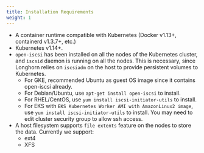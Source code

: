 ```yaml
---
title: Installation Requirements
weight: 1
---
```


-  A container runtime compatible with Kubernetes (Docker v1.13+, containerd v1.3.7+, etc.)
-  Kubernetes v1.14+.
-  `open-iscsi` has been installed on all the nodes of the Kubernetes cluster, and `iscsid` daemon is running on all the nodes. This is necessary, since Longhorn relies on `iscsiadm` on the host to provide persistent volumes to Kubernetes.
    - For GKE, recommended Ubuntu as guest OS image since it contains open-iscsi already.
    - For Debian/Ubuntu, use `apt-get install open-iscsi` to install.
    - For RHEL/CentOS, use `yum install iscsi-initiator-utils` to install.
    - For EKS with `EKS Kubernetes Worker AMI with AmazonLinux2 image`,
       use `yum install iscsi-initiator-utils` to install. You may need to edit cluster security group to allow ssh access.
- A host filesystem supports `file extents` feature on the nodes to store the data. Currently we support:
    - ext4
    - XFS
